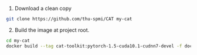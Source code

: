 1. Download a clean copy

```sh
git clone https://github.com/thu-spmi/CAT my-cat
```

2. Build the image at project root.

```sh
cd my-cat
docker build --tag cat-toolkit:pytorch-1.5-cuda10.1-cudnn7-devel -f docker/Dockerfile .
```
